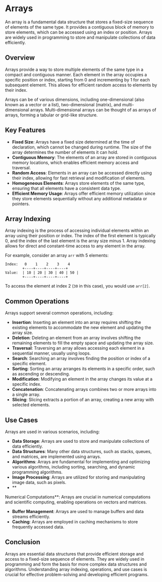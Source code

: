 # Arrays

An array is a fundamental data structure that stores a fixed-size sequence of elements of the same type. It provides a contiguous block of memory to store elements, which can be accessed using an index or position. Arrays are widely used in programming to store and manipulate collections of data efficiently.

## Overview

Arrays provide a way to store multiple elements of the same type in a compact and contiguous manner. Each element in the array occupies a specific position or index, starting from 0 and incrementing by 1 for each subsequent element. This allows for efficient random access to elements by their index.

Arrays can be of various dimensions, including one-dimensional (also known as a vector or a list), two-dimensional (matrix), and multi-dimensional arrays. Multi-dimensional arrays can be thought of as arrays of arrays, forming a tabular or grid-like structure.

## Key Features

-   **Fixed Size**: Arrays have a fixed size determined at the time of declaration, which cannot be changed during runtime. The size of the array determines the number of elements it can hold.
-   **Contiguous Memory**: The elements of an array are stored in contiguous memory locations, which enables efficient memory access and traversal.
-   **Random Access**: Elements in an array can be accessed directly using their index, allowing for fast retrieval and modification of elements.
-   **Homogeneous Elements**: Arrays store elements of the same type, ensuring that all elements have a consistent data type.
-   **Efficient Memory Usage**: Arrays offer efficient memory utilization since they store elements sequentially without any additional metadata or pointers.

## Array Indexing

Array indexing is the process of accessing individual elements within an array using their position or index. The index of the first element is typically 0, and the index of the last element is the array size minus 1. Array indexing allows for direct and constant-time access to any element in the array.

For example, consider an array `arr` with 5 elements:

```
Index:   0    1    2    3    4
        +----+----+----+----+
Value:  | 10 | 20 | 30 | 40 | 50 |
        +----+----+----+----+
```

To access the element at index 2 (`30` in this case), you would use `arr[2]`.

## Common Operations

Arrays support several common operations, including:

-   **Insertion**: Inserting an element into an array requires shifting the existing elements to accommodate the new element and updating the array size.
-   **Deletion**: Deleting an element from an array involves shifting the remaining elements to fill the empty space and updating the array size.
-   **Traversal**: Traversing an array allows accessing each element in a sequential manner, usually using loops.
-   **Search**: Searching an array involves finding the position or index of a specific element.
-   **Sorting**: Sorting an array arranges its elements in a specific order, such as ascending or descending.
-   **Modification**: Modifying an element in the array changes its value at a specific index.
-   **Concatenation**: Concatenating arrays combines two or more arrays into a single array.
-   **Slicing**: Slicing extracts a portion of an array, creating a new array with selected elements.

## Use Cases

Arrays are used in various scenarios, including:

-   **Data Storage**: Arrays are used to store and manipulate collections of data efficiently.
-   **Data Structures**: Many other data structures, such as stacks, queues, and matrices, are implemented using arrays.
-   **Algorithms**: Arrays are fundamental for implementing and optimizing various algorithms, including sorting, searching, and dynamic programming algorithms.
-   **Image Processing**: Arrays are utilized for storing and manipulating image data, such as pixels.
-   \*\*

Numerical Computations\*\*: Arrays are crucial in numerical computations and scientific computing, enabling operations on vectors and matrices.

-   **Buffer Management**: Arrays are used to manage buffers and data streams efficiently.
-   **Caching**: Arrays are employed in caching mechanisms to store frequently accessed data.

## Conclusion

Arrays are essential data structures that provide efficient storage and access to a fixed-size sequence of elements. They are widely used in programming and form the basis for more complex data structures and algorithms. Understanding array indexing, operations, and use cases is crucial for effective problem-solving and developing efficient programs.
